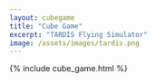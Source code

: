 ```yaml
---
layout: cubegame
title: "Cube Game"
excerpt: "TARDIS Flying Simulator"
image: /assets/images/tardis.png
---
```


<div id="cube-game-container">
{% include cube_game.html %}
</div>
